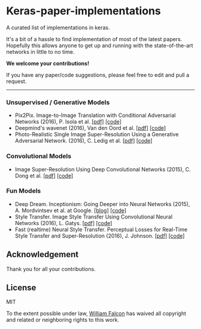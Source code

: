 # Keras-paper-implementations

A curated list of implementations in keras.      

It's a bit of a hassle to find implementation of most of the latest papers. Hopefully this allows anyone to get up and running with the state-of-the-art networks in little to no time.    
    
**We welcome your contributions!**

If you have any paper/code suggestions, please feel free to edit and pull a request.

---   

### Unsupervised / Generative Models    

- Pix2Pix. Image-to-Image Translation with Conditional Adversarial Networks (2016), P. Isola et al. [[pdf]](https://arxiv.org/pdf/1611.07004.pdf) [[code]](https://github.com/williamFalcon/pix2pix-keras)
- Deepmind's wavenet (2016), Van den Oord et al. [[pdf]](https://arxiv.org/pdf/1609.03499.pdf) [[code]](https://github.com/usernaamee/keras-wavenet)
-  Photo-Realistic Single Image Super-Resolution Using a Generative Adversarial Network. (2016), C. Ledig et al. [[pdf]](https://arxiv.org/pdf/1609.04802v2.pdf) [[code]](https://github.com/titu1994/Super-Resolution-using-Generative-Adversarial-Networks)

### Convolutional Models  

-  Image Super-Resolution Using Deep Convolutional Networks (2015), C. Dong et al. [[pdf]](https://arxiv.org/pdf/1501.00092v3.pdf) [[code]](https://github.com/titu1994/Image-Super-Resolution)

### Fun Models  

-  Deep Dream. Inceptionism: Going Deeper into Neural Networks (2015), A. Mordvintsev et al. at Google. [[blog]](https://research.googleblog.com/2015/06/inceptionism-going-deeper-into-neural.html) [[code]](https://github.com/fchollet/keras/blob/master/examples/deep_dream.py)
-  Style Transfer. Image Style Transfer Using Convolutional Neural Networks (2016), L. Gatys. [[pdf]](http://www.cv-foundation.org/openaccess/content_cvpr_2016/papers/Gatys_Image_Style_Transfer_CVPR_2016_paper.pdf) [[code]](https://github.com/fchollet/keras/blob/master/examples/neural_style_transfer.py)
-  Fast (realtime) Neural Style Transfer. Perceptual Losses for Real-Time Style Transfer and Super-Resolution (2016), J. Johnson. [[pdf]](https://arxiv.org/pdf/1603.08155.pdf) [[code]](https://github.com/titu1994/Fast-Neural-Style)    

## Acknowledgement

Thank you for all your contributions.

## License
MIT    

To the extent possible under law, [William Falcon](https://williamfalcon.com) has waived all copyright and related or neighboring rights to this work.
